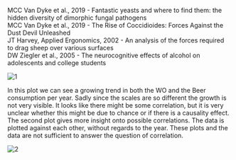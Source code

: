 MCC Van Dyke et al., 2019 - Fantastic yeasts and where to find them: the hidden diversity of dimorphic fungal pathogens <br>
MCC Van Dyke et al., 2019 - The Rise of Coccidioides: Forces Against the Dust Devil Unleashed<br>
JT Harvey, Applied Ergonomics, 2002 - An analysis of the forces required to drag sheep over various surfaces<br>
DW Ziegler et al., 2005 - The neurocognitive effects of alcohol on adolescents and college students<br>


![1](https://github.com/toschka123/CS_Assignment/assets/97736572/471769c5-0a22-4a54-a4c6-3406ce113230)

In this plot we can see a growing trend in both the WO and the Beer consumption per year. Sadly since the scales are so different the growth is not very visible.
It looks like there might be some correlation, but it is very unclear whether this might be due to chance or if there is a causality effect. 
The second plot gives more insight onto possible correlations. The data is plotted against each other, without regards to the year. These plots and the data are not sufficient to answer the question of correlation.

![2](https://github.com/toschka123/CS_Assignment/assets/97736572/b7bae17c-8992-4297-b44b-9f549877073a)

